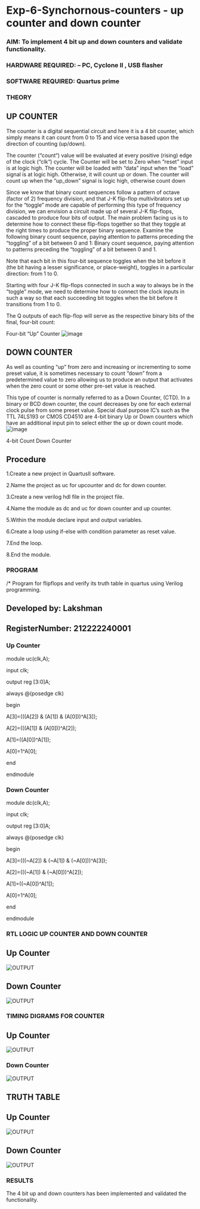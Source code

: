 # Exp-6-Synchornous-counters - up counter and down counter 
### AIM: To implement 4 bit up and down counters and validate  functionality.
### HARDWARE REQUIRED:  – PC, Cyclone II , USB flasher
### SOFTWARE REQUIRED:   Quartus prime
### THEORY 

## UP COUNTER 
The counter is a digital sequential circuit and here it is a 4 bit counter, which simply means it can count from 0 to 15 and vice versa based upon the direction of counting (up/down). 

The counter (“count“) value will be evaluated at every positive (rising) edge of the clock (“clk“) cycle.
The Counter will be set to Zero when “reset” input is at logic high.
The counter will be loaded with “data” input when the “load” signal is at logic high. Otherwise, it will count up or down.
The counter will count up when the “up_down” signal is logic high, otherwise count down

Since we know that binary count sequences follow a pattern of octave (factor of 2) frequency division, and that J-K flip-flop multivibrators set up for the “toggle” mode are capable of performing this type of frequency division, we can envision a circuit made up of several J-K flip-flops, cascaded to produce four bits of output.
The main problem facing us is to determine how to connect these flip-flops together so that they toggle at the right times to produce the proper binary sequence.
Examine the following binary count sequence, paying attention to patterns preceding the “toggling” of a bit between 0 and 1:
Binary count sequence, paying attention to patterns preceding the “toggling” of a bit between 0 and 1.

Note that each bit in this four-bit sequence toggles when the bit before it (the bit having a lesser significance, or place-weight), toggles in a particular direction: from 1 to 0.



 
 

Starting with four J-K flip-flops connected in such a way to always be in the “toggle” mode, we need to determine how to connect the clock inputs in such a way so that each succeeding bit toggles when the bit before it transitions from 1 to 0.

The Q outputs of each flip-flop will serve as the respective binary bits of the final, four-bit count:

 
 

Four-bit “Up” Counter
![image](https://user-images.githubusercontent.com/36288975/169644758-b2f4339d-9532-40c5-af40-8f4f8c942e2c.png)



## DOWN COUNTER 

As well as counting “up” from zero and increasing or incrementing to some preset value, it is sometimes necessary to count “down” from a predetermined value to zero allowing us to produce an output that activates when the zero count or some other pre-set value is reached.

This type of counter is normally referred to as a Down Counter, (CTD). In a binary or BCD down counter, the count decreases by one for each external clock pulse from some preset value. Special dual purpose IC’s such as the TTL 74LS193 or CMOS CD4510 are 4-bit binary Up or Down counters which have an additional input pin to select either the up or down count mode.
![image](https://user-images.githubusercontent.com/36288975/169644844-1a14e123-7228-4ed8-81a9-eb937dff4ac8.png)


4-bit Count Down Counter

## Procedure

 1.Create a new project in QuartusII software.

2.Name the project as uc for upcounter and dc for down counter.

3.Create a new verilog hdl file in the project file.

4.Name the module as dc and uc for down counter and up counter.

5.Within the module declare input and output variables.

6.Create a loop using if-else with condition parameter as reset value.

7.End the loop.

8.End the module.


### PROGRAM 
/*
Program for flipflops  and verify its truth table in quartus using Verilog programming.

## Developed by: Lakshman

## RegisterNumber: 212222240001 

### Up Counter
module uc(clk,A);

input clk;

output reg [3:0]A;

always @(posedge clk)

begin

A[3]=(((A[2]) & (A[1]) & (A[0]))^A[3]);

A[2]=(((A[1]) & (A[0]))^A[2]);

A[1]=((A[0])^A[1]);

A[0]=1^A[0];

end

endmodule

### Down Counter
module dc(clk,A);

input clk;

output reg [3:0]A;

always @(posedge clk)

begin

A[3]=(((~A[2]) & (~A[1]) & (~A[0]))^A[3]);

A[2]=(((~A[1]) & (~A[0]))^A[2]);

A[1]=((~A[0])^A[1]);

A[0]=1^A[0];

end

endmodule

### RTL LOGIC UP COUNTER AND DOWN COUNTER

## Up Counter
![OUTPUT](/DE_6.1.png)

## Down Counter
![OUTPUT](/DE_6.2.png)

### TIMING DIGRAMS FOR COUNTER

## Up Counter
![OUTPUT](/DE_6.3.png)

### Down Counter
![OUTPUT](/DE_6.4.png)

## TRUTH TABLE

## Up Counter
![OUTPUT](/DE_6.5.jpg)

## Down Counter
![OUTPUT](/DE_6.6.jpg)

### RESULTS 

The 4 bit up and down counters has been implemented and validated the functionality.